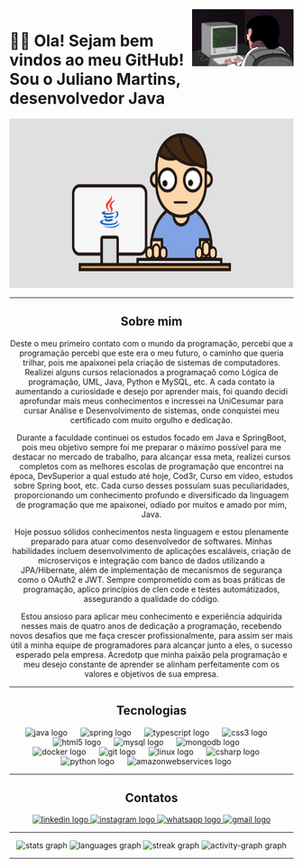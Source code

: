 
  
 <img src = "baner.webp" width = "180px" align = "right">


# 👋🏻 Ola! Sejam bem vindos ao meu GitHub! Sou o Juliano Martins, desenvolvedor Java

<div align ="center">

<img src = "javaGif.gif" height = "300" width ="550" >

---

## Sobre mim

Deste o meu primeiro contato com o mundo da programação, percebi que a programação percebi que este era o meu futuro, o caminho que queria trilhar, pois me apaixonei pela criação de sistemas de computadores. Realizei alguns cursos relacionados a programaçaõ como Lógica de programação, UML, Java, Python e MySQL, etc. A cada contato ia aumentando a curiosidade e desejo por aprender mais, foi quando decidi aprofundar mais meus conhecimentos e incressei na UniCesumar para cursar Análise e Desenvolvimento de sistemas, onde conquistei meu certificado com muito orgulho e dedicação.

Durante a faculdade continuei os estudos focado em Java e SpringBoot, pois meu objetivo sempre foi me preparar o máximo possível para me destacar no mercado de trabalho, para alcançar essa meta, realizei cursos completos com as melhores escolas de programação que encontrei na época, DevSuperior a qual estudo até hoje, Cod3r, Curso em vídeo, estudos sobre Spring boot, etc. Cada curso desses possuíam suas peculiaridades, proporcionando um conhecimento profundo e diversificado da linguagem de programação que me apaixonei, odiado por muitos e amado por mim, Java.

Hoje possuo sólidos conhecimentos nesta linguagem e estou plenamente preparado para atuar como desenvolvedor de softwares. Minhas habilidades incluem desenvolvimento de aplicações escaláveis, criação de microserviços e integração com banco de dados utilizando a JPA/Hibernate, além de implementação de mecanismos de segurança como o OAuth2 e JWT. Sempre comprometido com as boas práticas de programação, aplico princípios de clen code e testes automátizados, assegurando a qualidade do código.

Estou ansioso para aplicar meu conhecimento e experiência adquirida nesses mais de quatro anos de dedicação a programação, recebendo novos desafios que me faça crescer profissionalmente, para assim ser mais útil a minha equipe de programadores para alcançar junto a eles, o sucesso esperado pela empresa. Acredotp que minha paixão pela programação e meu desejo constante de aprender se alinham perfeitamente com os valores e objetivos de sua empresa.


---

   ## Tecnologias

<div align="center">
  <img src="https://cdn.jsdelivr.net/gh/devicons/devicon/icons/java/java-original.svg" height="40" alt="java logo"  />
  <img width="15" />
  <img src="https://cdn.jsdelivr.net/gh/devicons/devicon/icons/spring/spring-original.svg" height="40" alt="spring logo"  />
  <img width="15" />
  <img src="https://cdn.jsdelivr.net/gh/devicons/devicon/icons/typescript/typescript-original.svg" height="40" alt="typescript logo"  />
  <img width="15" />
  <img src="https://cdn.jsdelivr.net/gh/devicons/devicon/icons/css3/css3-original.svg" height="40" alt="css3 logo"  />
  <img width="15" />
  <img src="https://cdn.jsdelivr.net/gh/devicons/devicon/icons/html5/html5-original.svg" height="40" alt="html5 logo"  />
  <img width="15" />
  <img src="https://cdn.jsdelivr.net/gh/devicons/devicon/icons/mysql/mysql-original.svg" height="40" alt="mysql logo"  />
  <img width="15" />
  <img src="https://cdn.jsdelivr.net/gh/devicons/devicon/icons/mongodb/mongodb-original.svg" height="40" alt="mongodb logo"  />
  <img width="15" />
  
  </div>
  
  <div align="center">
  <img src="https://cdn.jsdelivr.net/gh/devicons/devicon/icons/docker/docker-original.svg" height="40" alt="docker logo"  />
  <img width="15" />
  <img src="https://cdn.jsdelivr.net/gh/devicons/devicon/icons/git/git-original.svg" height="40" alt="git logo"  />
  <img width="15" />  
  <img src="https://cdn.jsdelivr.net/gh/devicons/devicon/icons/linux/linux-original.svg" height="40" alt="linux logo"  />
  <img width="15" />
  <img src="https://cdn.jsdelivr.net/gh/devicons/devicon/icons/csharp/csharp-original.svg" height="40" alt="csharp logo"  />
  <img width="15" />
  <img src="https://cdn.jsdelivr.net/gh/devicons/devicon/icons/python/python-original.svg" height="40" alt="python logo"  />
  <img width="15" />
  <img src="https://cdn.jsdelivr.net/gh/devicons/devicon/icons/amazonwebservices/amazonwebservices-line-wordmark.svg" height="40" alt="amazonwebservices logo"  />
  <img width="15" />
</div>

  
---

## Contatos


  <div align="center">
  <a href="https://www.linkedin.com/in/julianomarthins/" target="_blank">
    <img src="https://raw.githubusercontent.com/maurodesouza/profile-readme-generator/master/src/assets/icons/social/linkedin/default.svg" width="52" height="40" alt="linkedin logo"  />
  </a>
  <a href="https://www.instagram.com/poa.martins/" target="_blank">
    <img src="https://raw.githubusercontent.com/maurodesouza/profile-readme-generator/master/src/assets/icons/social/instagram/default.svg" width="52" height="40" alt="instagram logo"  />
  </a>
  <a href="https://wa.me/5551996440559" target="_blank">
    <img src="https://raw.githubusercontent.com/maurodesouza/profile-readme-generator/master/src/assets/icons/social/whatsapp/default.svg" width="52" height="40" alt="whatsapp logo"  />
  </a>
  <a href="mailto:julianopoamartins@gmail.com" target="_blank">
    <img src="https://raw.githubusercontent.com/maurodesouza/profile-readme-generator/master/src/assets/icons/social/gmail/default.svg" width="52" height="40" alt="gmail logo"  />
  </a>
  

---

<div align="center">
  <img src="https://github-readme-stats.vercel.app/api?username=julianomarthins&hide_title=false&hide_rank=false&show_icons=true&include_all_commits=true&count_private=true&disable_animations=false&theme=radical&locale=pt-br&hide_border=false&order=1" height="150" alt="stats graph"  />
  <img src="https://github-readme-stats.vercel.app/api/top-langs?username=julianomarthins&locale=pt-br&hide_title=false&layout=compact&card_width=320&langs_count=5&theme=radical&hide_border=false&order=2" height="150" alt="languages graph"  />
  <img src="https://streak-stats.demolab.com?user=julianomarthins&locale=pt-br&mode=daily&theme=radical&hide_border=false&border_radius=5&order=3" height="150" alt="streak graph"  />
  <img src="https://github-readme-activity-graph.vercel.app/graph?username=julianomarthins&radius=16&theme=redical&area=true&order=5" height="300" alt="activity-graph graph"  />
</div>


---


